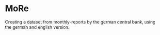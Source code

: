 # MoRe
Creating a dataset from monthly-reports by the german central bank, using the german and english version.
